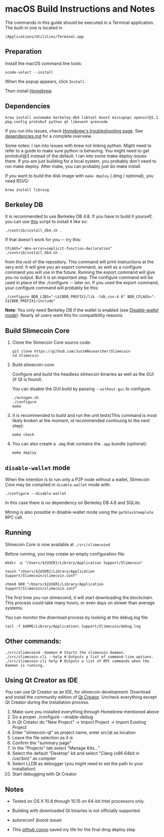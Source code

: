 macOS Build Instructions and Notes
====================================
The commands in this guide should be executed in a Terminal application.
The built-in one is located in 
```
/Applications/Utilities/Terminal.app
```

Preparation
-----------
Install the macOS command line tools:

`xcode-select --install`

When the popup appears, click `Install`.

Then install [Homebrew](https://brew.sh).

Dependencies
----------------------

    brew install automake berkeley-db4 libtool boost miniupnpc openssl@1.1 pkg-config protobuf python qt libevent qrencode

If you run into issues, check [Homebrew's troubleshooting page](https://docs.brew.sh/Troubleshooting).
See [dependencies.md](dependencies.md) for a complete overview.

Some notes: I ran into issues with brew not linking python. Might need to refer to a guide to make sure python is behaving. You might need to get protobuf@3 instead of the default. I ran into some make deploy issues there. If you are just building for a local system, you probably don't need to run make deploy. After make, you can probably just do make install.

If you want to build the disk image with `make deploy` (.dmg / optional), you need RSVG:
```shell
brew install librsvg
```

## Berkeley DB
It is recommended to use Berkeley DB 4.8. If you have to build it yourself,
you can use [this](/contrib/install_db4.sh) script to install it
like so:

```shell
./contrib/install_db4.sh .
```

If that doesn't work for you -- try this:

```shell
CFLAGS="-Wno-error=implicit-function-declaration"  ./contrib/install_db4.sh .
```

from the root of the repository. This command will print instructions at the very end. It will give you an export command, as well as a configure command you will use in the future. Running the export command will give you no output. But it is an important step. The configure command will be used in place of the ./configure -- later on.
If you used the export command, your configure command will probably be this: 

```shell
./configure BDB_LIBS="-L${BDB_PREFIX}/lib -ldb_cxx-4.8" BDB_CFLAGS="-I${BDB_PREFIX}/include"
```

**Note**: You only need Berkeley DB if the wallet is enabled (see [*Disable-wallet mode*](/doc/build-osx.md#disable-wallet-mode)). Nearly all users want this for compatibility reasons.

## Build Slimecoin Core

1. Clone the Slimecoin Core source code:
    ```shell
    git clone https://github.com/JustAResearcher/Slimecoin
    cd Slimecoin
    ```

2.  Build slimecoin-core:

    Configure and build the headless slimecoin binaries as well as the GUI (if Qt is found).

    You can disable the GUI build by passing `--without-gui` to configure.
    ```shell
    ./autogen.sh
    ./configure
    make
    ```

3.  It is recommended to build and run the unit tests(This command is most likely broken at the moment, id recommended continuing to the next step):
    ```shell
    make check
    ```

4.  You can also create a  `.dmg` that contains the `.app` bundle (optional):
    ```shell
    make deploy
    ```

## `disable-wallet` mode
When the intention is to run only a P2P node without a wallet, Slimecoin Core may be
compiled in `disable-wallet` mode with:
```shell
./configure --disable-wallet
```

In this case there is no dependency on Berkeley DB 4.8 and SQLite.

Mining is also possible in disable-wallet mode using the `getblocktemplate` RPC call.

## Running
Slimecoin Core is now available at `./src/slimecoind`

Before running, you may create an empty configuration file:
```shell
mkdir -p "/Users/${USER}/Library/Application Support/Slimecoin"

touch "/Users/${USER}/Library/Application Support/Slimecoin/slimecoin.conf"

chmod 600 "/Users/${USER}/Library/Application Support/Slimecoin/slimecoin.conf"
```

The first time you run slimecoind, it will start downloading the blockchain. This process could
take many hours, or even days on slower than average systems.

You can monitor the download process by looking at the debug.log file:
```shell
tail -f $HOME/Library/Application\ Support/Slimecoin/debug.log
```

Other commands:
-------

    ./src/slimecoind -daemon # Starts the slimecoin daemon.
    ./src/slimecoin-cli --help # Outputs a list of command-line options.
    ./src/slimecoin-cli help # Outputs a list of RPC commands when the daemon is running.

Using Qt Creator as IDE
------------------------
You can use Qt Creator as an IDE, for slimecoin development.
Download and install the community edition of [Qt Creator](https://www.qt.io/download/).
Uncheck everything except Qt Creator during the installation process.

1. Make sure you installed everything through Homebrew mentioned above
2. Do a proper ./configure --enable-debug
3. In Qt Creator do "New Project" -> Import Project -> Import Existing Project
4. Enter "slimecoin-qt" as project name, enter src/qt as location
5. Leave the file selection as it is
6. Confirm the "summary page"
7. In the "Projects" tab select "Manage Kits..."
8. Select the default "Desktop" kit and select "Clang (x86 64bit in /usr/bin)" as compiler
9. Select LLDB as debugger (you might need to set the path to your installation)
10. Start debugging with Qt Creator

Notes
-----

* Tested on OS X 10.8 through 10.15 on 64-bit Intel processors only.

* Building with downloaded Qt binaries is not officially supported. 

* autoreconf (boost issue)

* This [github convo](https://gist.github.com/dbrookman/74b8bcfb37a23452f7137b83bca9580f?permalink_comment_id=4429431) saved my life for the final dmg deploy step 
